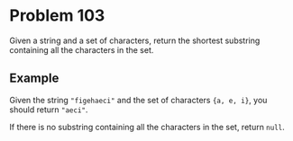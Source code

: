 # Problem 103

Given a string and a set of characters, return the shortest substring containing all the characters in the set.

## Example

Given the string `"figehaeci"` and the set of characters `{a, e, i}`, you should return `"aeci"`.

If there is no substring containing all the characters in the set, return `null`.
